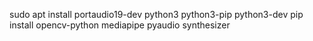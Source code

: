 sudo apt install portaudio19-dev python3 python3-pip python3-dev
pip install opencv-python mediapipe pyaudio synthesizer
